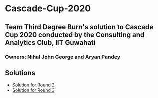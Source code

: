 # Cascade-Cup-2020
## Team Third Degree Burn's solution to Cascade Cup 2020 conducted by the Consulting and Analytics Club, IIT Guwahati
### Owners: Nihal John George and Aryan Pandey

## Solutions
- [Solution for Round 2](Round-2/)
- [Solution for Round 3](Round-3/)
